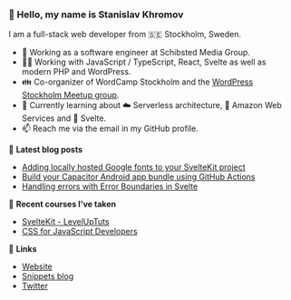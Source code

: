 ### 👋 Hello, my name is Stanislav Khromov

I am a full-stack web developer from 🇸🇪 Stockholm, Sweden.

- 🔭 Working as a software engineer at Schibsted Media Group.
- 👨‍💻️ Working with JavaScript / TypeScript, React, Svelte as well as modern PHP and WordPress.
- 👪 Co-organizer of WordCamp Stockholm and the [WordPress Stockholm Meetup group](https://www.meetup.com/WordPress-Stockholm/).
- 🌱 Currently learning about ☁️ Serverless architecture, 🔶 Amazon Web Services and 🔴 Svelte.
- 📫 Reach me via the email in my GitHub profile.

📕 **Latest blog posts**

<!-- BLOG-POST-LIST:START -->
- [Adding locally hosted Google fonts to your SvelteKit project](https://khromov.se/adding-locally-hosted-google-fonts-to-your-sveltekit-project/)
- [Build your Capacitor Android app bundle using GitHub Actions](https://khromov.se/build-your-capacitor-android-app-bundle-using-github-actions/)
- [Handling errors with Error Boundaries in Svelte](https://khromov.se/error-boundaries-in-svelte/)
<!-- BLOG-POST-LIST:END -->

🌱 **Recent courses I've taken**

- [SvelteKit - LevelUpTuts](https://leveluptutorials.com/tutorials/svelte-kit/)
- [CSS for JavaScript Developers](https://css-for-js.dev/)

🔗 **Links**

- [Website](https://khromov.se/)
- [Snippets blog](https://snippets.khromov.se/)
- [Twitter](https://twitter.com/khromov/)
